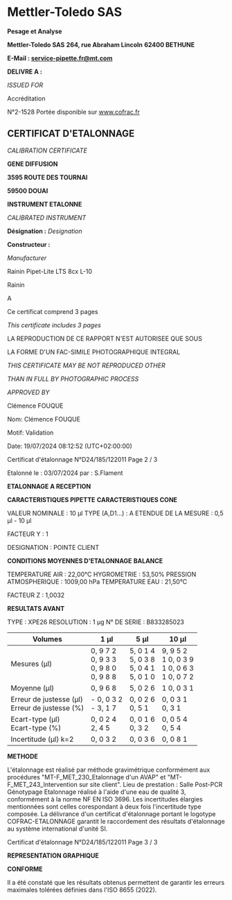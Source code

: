 # **Mettler-Toledo SAS**

**Pesage et Analyse**

**Mettler-Toledo SAS**
**264, rue Abraham Lincoln**
**62400 BETHUNE**

**E-Mail : service-pipette.fr@mt.com**


**DELIVRE A :**

_ISSUED FOR_


Accréditation

N°2-1528
Portée disponible
sur www.cofrac.fr
## **CERTIFICAT D'ETALONNAGE**

_CALIBRATION CERTIFICATE_

**GENE DIFFUSION**

**3595 ROUTE DES TOURNAI**

**59500 DOUAI**


**INSTRUMENT ETALONNE**

_CALIBRATED INSTRUMENT_


**Désignation :**
_Designation_

**Constructeur :**

_Manufacturer_


Rainin Pipet-Lite LTS 8cx L-10

Rainin



A



Ce certificat comprend 3 pages

_This certificate includes 3 pages_

LA REPRODUCTION DE CE RAPPORT N'EST AUTORISEE QUE SOUS

LA FORME D'UN FAC-SIMILE PHOTOGRAPHIQUE INTEGRAL

_THIS CERTIFICATE MAY BE NOT REPRODUCED OTHER_

_THAN IN FULL BY PHOTOGRAPHIC PROCESS_


_APPROVED BY_

Clémence FOUQUE

Nom: Clémence FOUQUE

Motif: Validation

Date: 19/07/2024 08:12:52 (UTC+02:00:00)

Certificat d'étalonnage N°D24/185/122011  Page 2 / 3

Etalonné le : 03/07/2024 par : S.Flament

**ETALONNAGE A RECEPTION**

**CARACTERISTIQUES PIPETTE** **CARACTERISTIQUES CONE**


VALEUR NOMINALE : 10 µl
TYPE (A,D1...) : A
ETENDUE DE LA MESURE : 0,5 µl - 10 µl

FACTEUR Y : 1


DESIGNATION : POINTE CLIENT


**CONDITIONS MOYENNES D'ETALONNAGE** **BALANCE**


TEMPERATURE AIR : 22,00°C
HYGROMETRIE : 53,50%
PRESSION ATMOSPHERIQUE : 1009,00 hPa
TEMPERATURE EAU : 21,50°C

FACTEUR Z : 1,0032

**RESULTATS AVANT**


TYPE : XPE26
RESOLUTION : 1 µg
N° DE SERIE : B833285023










|Volumes|1 µl|5 µl|10 µl|
|---|---|---|---|
|Mesures (µl)|0, 9 7 2<br>0, 9 3 3<br>0, 9 8 0<br>0, 9 8 8|5, 0 1 4<br>5, 0 3 8<br>5, 0 4 1<br>5, 0 1 0|9, 9 5 2<br>1 0, 0 3 9<br>1 0, 0 6 3<br>1 0, 0 7 2|
|Moyenne (µl)|0, 9 6 8|5, 0 2 6|1 0, 0 3 1|
|Erreur de justesse (µl)<br>Erreur de justesse (%)|- 0, 0 3 2<br>- 3, 1 7|0, 0 2 6<br>0, 5 1|0, 0 3 1<br>0, 3 1|
|Ecart-type (µl)<br>Ecart-type (%)|0, 0 2 4<br>2, 4 5|0, 0 1 6<br>0, 3 2|0, 0 5 4<br>0, 5 4|
|Incertitude (µl) k=2|0, 0 3 2|0, 0 3 6|0, 0 8 1|


**METHODE**

L'étalonnage est réalisé par méthode gravimétrique conformément aux procédures "MT-F_MET_230_Etalonnage d'un AVAP" et
"MT-F_MET_243_Intervention sur site client".
Lieu de prestation : Salle Post-PCR Génotypage
Etalonnage réalisé à l'aide d'une eau de qualité 3, conformément à la norme NF EN ISO 3696.
Les incertitudes élargies mentionnées sont celles corespondant à deux fois l'incertitude type composée.
La délivrance d'un certificat d'étalonnage portant le logotype COFRAC-ETALONNAGE garantit le raccordement des résultats d'étalonnage au système
international d'unité SI.

Certificat d'étalonnage N°D24/185/122011  Page 3 / 3

**REPRESENTATION GRAPHIQUE**

**CONFORME**

Il a été constaté que les résultats obtenus permettent de garantir les erreurs maximales tolérées définies dans l'ISO 8655 (2022).

